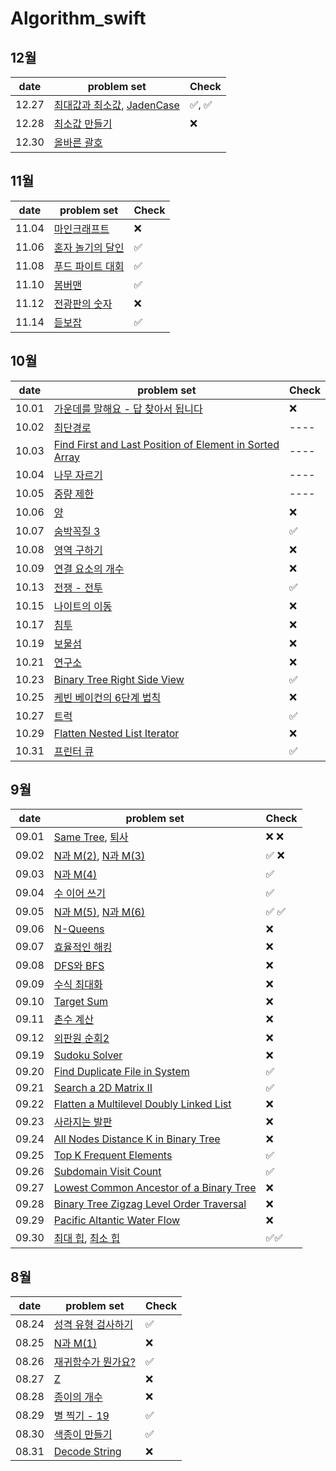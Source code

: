 # Algorithm_swift

## 12월
| date       | problem set          |Check |
| ---------- | -------------------- | ----  |
| 12.27 | [최대값과 최소값](https://school.programmers.co.kr/learn/courses/30/lessons/12939), [JadenCase](https://school.programmers.co.kr/learn/courses/30/lessons/12951) |✅, ✅ |
| 12.28 | [최소값 만들기](https://school.programmers.co.kr/learn/courses/30/lessons/12941) |❌  |
| 12.30 | [올바른 괄호](https://school.programmers.co.kr/learn/courses/30/lessons/12909) | |

## 11월
| date       | problem set          |Check |
| ---------- | -------------------- | ----  |
| 11.04 | [마인크래프트](https://www.acmicpc.net/problem/18111) |❌ |
| 11.06 | [혼자 놀기의 달인](https://school.programmers.co.kr/learn/courses/30/lessons/131130) | ✅ |
| 11.08 | [푸드 파이트 대회](https://school.programmers.co.kr/learn/courses/30/lessons/134240) |  ✅ |
| 11.10 | [봄버맨](https://www.acmicpc.net/problem/16918) | ✅ |
| 11.12 | [전광판의 숫자](https://www.acmicpc.net/problem/16159) |❌ |
| 11.14 | [듣보잡](https://www.acmicpc.net/problem/1764) | ✅  |


## 10월
| date       | problem set          | Check |
| ---------- | -------------------- | ----  |
| 10.01 | [가운데를 말해요 - 답 찾아서  됩니다](https://www.acmicpc.net/problem/1655) | ❌ |
| 10.02 | [최단경로](https://www.acmicpc.net/problem/1753)  | ----  |
| 10.03 | [Find First and Last Position of Element in Sorted Array](https://leetcode.com/problems/find-first-and-last-position-of-element-in-sorted-array/) | ----  |
| 10.04 | [나무 자르기](https://www.acmicpc.net/problem/2805) | ----  |
| 10.05 | [중량 제한](https://www.acmicpc.net/problem/1939) | ----  |
| 10.06 | [양](https://www.acmicpc.net/problem/3184) | ❌ |
| 10.07 | [숨박꼭질 3](https://www.acmicpc.net/problem/13549) | ✅ |
| 10.08 | [영역 구하기](https://www.acmicpc.net/problem/2583) | ❌ |
| 10.09 | [연결 요소의 개수](https://www.acmicpc.net/problem/11724) | ❌ |
| 10.13 | [전쟁 - 전투](https://www.acmicpc.net/problem/1303) | ✅ |
| 10.15 | [나이트의 이동](https://www.acmicpc.net/problem/7562) | ❌ |
| 10.17 | [침투](https://www.acmicpc.net/problem/13565) | ❌ |
| 10.19 | [보물섬](https://www.acmicpc.net/problem/2589) | ❌ |
| 10.21 | [연구소](https://www.acmicpc.net/problem/14502) | ❌ |
| 10.23 | [Binary Tree Right Side View](https://leetcode.com/problems/binary-tree-right-side-view/)| ✅ |
| 10.25 | [케빈 베이컨의 6단계 법칙](https://www.acmicpc.net/problem/1389) | ❌ |
| 10.27 | [트럭](https://www.acmicpc.net/problem/13335) | ✅ |
| 10.29 | [Flatten Nested List Iterator](https://leetcode.com/problems/flatten-nested-list-iterator/) | ❌ |
| 10.31 | [프린터 큐](https://www.acmicpc.net/problem/1966) | ✅ |

## 9월 

| date       | problem set          | Check |
| ---------- | -------------------- | ----  |
| 09.01 | [Same Tree](https://leetcode.com/problems/same-tree/), [퇴사](https://www.acmicpc.net/problem/14501) | ❌ ❌ |
| 09.02 | [N과 M(2)](https://www.acmicpc.net/problem/15650), [N과 M(3)](https://www.acmicpc.net/problem/15651) | ✅ ❌ |
| 09.03 | [N과 M(4)](https://www.acmicpc.net/problem/15652) | ✅ |
| 09.04 | [수 이어 쓰기](https://www.acmicpc.net/problem/1748) | ✅ |
| 09.05 | [N과 M(5)](https://www.acmicpc.net/problem/15654), [N과 M(6)](https://www.acmicpc.net/problem/15655) | ✅ ✅ |
| 09.06 | [N-Queens](https://leetcode.com/problems/n-queens/) | ❌ |
| 09.07 | [효율적인 해킹](https://www.acmicpc.net/problem/1325) | ❌ |
| 09.08 | [DFS와 BFS](https://www.acmicpc.net/problem/1260) | ❌ |
| 09.09 | [수식 최대화](https://school.programmers.co.kr/learn/courses/30/lessons/67257) | ❌ |
| 09.10 | [Target Sum](https://leetcode.com/problems/target-sum/) | ❌ |
| 09.11 | [촌수 계산](https://www.acmicpc.net/problem/2644) | ❌ |
| 09.12 | [외판원 순회2](https://www.acmicpc.net/problem/10971) | ❌ |
| 09.19 | [Sudoku Solver](https://leetcode.com/problems/sudoku-solver/) | ❌ |
| 09.20 | [Find Duplicate File in System](https://leetcode.com/problems/find-duplicate-file-in-system/) | ✅ |
| 09.21 | [Search a 2D Matrix II](https://leetcode.com/problems/search-a-2d-matrix-ii/) | ✅ |
| 09.22 | [Flatten a Multilevel Doubly Linked List](https://leetcode.com/problems/flatten-a-multilevel-doubly-linked-list/) | ❌ |
| 09.23 | [사라지는 발판](https://school.programmers.co.kr/learn/courses/30/lessons/92345) | ❌ |
| 09.24 | [All Nodes Distance K in Binary Tree](https://leetcode.com/problems/all-nodes-distance-k-in-binary-tree/) | ❌ |
| 09.25 | [Top K Frequent Elements](https://leetcode.com/problems/top-k-frequent-elements/) | ✅ |
| 09.26 | [Subdomain Visit Count](https://leetcode.com/problems/subdomain-visit-count/description/) | ✅  |
| 09.27 | [Lowest Common Ancestor of a Binary Tree](https://leetcode.com/problems/lowest-common-ancestor-of-a-binary-tree/) | ❌ |
| 09.28 | [Binary Tree Zigzag Level Order Traversal](https://leetcode.com/problems/binary-tree-zigzag-level-order-traversal/) | ❌ |
| 09.29 | [Pacific Altantic Water Flow](https://leetcode.com/problems/pacific-atlantic-water-flow/) | ❌ |
| 09.30 | [최대 힙](https://www.acmicpc.net/problem/11279), [최소 힙](https://www.acmicpc.net/problem/1927) | ✅✅  |

## 8월

| date       | problem set          | Check |
| ---------- | -------------------- | ----- |
| 08.24    | [성격 유형 검사하기](https://school.programmers.co.kr/learn/courses/30/lessons/118666) | ✅ |
| 08.25    | [N과 M(1)](https://www.acmicpc.net/problem/15649) |❌ |
| 08.26    | [재귀함수가 뭔가요?](https://www.acmicpc.net/problem/17478)|✅ |
| 08.27    | [Z](https://www.acmicpc.net/problem/1074)|❌ |
| 08.28    | [종이의 개수](https://www.acmicpc.net/problem/1780) |❌ | 
| 08.29    | [별 찍기 - 19](https://www.acmicpc.net/problem/10994) | ✅ |
| 08.30    | [색종이 만들기](https://www.acmicpc.net/problem/2630) | ✅ |
| 08.31    | [Decode String](https://leetcode.com/problems/decode-string/) |❌ |
